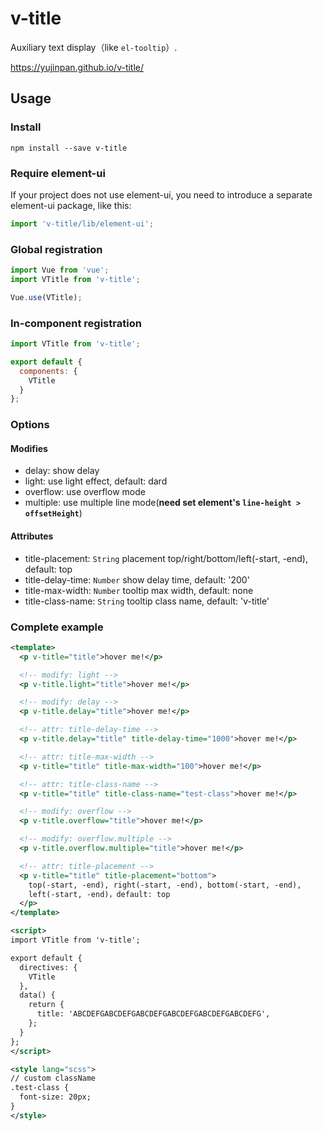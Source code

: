 # v-title

Auxiliary text display（like `el-tooltip`）.

https://yujinpan.github.io/v-title/

## Usage

### Install

```
npm install --save v-title
```

### Require element-ui

If your project does not use element-ui,
you need to introduce a separate element-ui package, like this:

```js
import 'v-title/lib/element-ui';
```

### Global registration

```js
import Vue from 'vue';
import VTitle from 'v-title';

Vue.use(VTitle);
```

### In-component registration

```js
import VTitle from 'v-title';

export default {
  components: {
    VTitle
  }
};
```

### Options

#### Modifies

- delay: show delay
- light: use light effect, default: dard
- overflow: use overflow mode
- multiple: use multiple line mode(**need set element's `line-height > offsetHeight`**)

#### Attributes

- title-placement: `String` placement top/right/bottom/left(-start, -end), default: top
- title-delay-time: `Number` show delay time, default: '200'
- title-max-width: `Number` tooltip max width, default: none
- title-class-name: `String` tooltip class name, default: 'v-title'

### Complete example

```xml
<template>
  <p v-title="title">hover me!</p>

  <!-- modify: light -->
  <p v-title.light="title">hover me!</p>

  <!-- modify: delay -->
  <p v-title.delay="title">hover me!</p>

  <!-- attr: title-delay-time -->
  <p v-title.delay="title" title-delay-time="1000">hover me!</p>

  <!-- attr: title-max-width -->
  <p v-title="title" title-max-width="100">hover me!</p>

  <!-- attr: title-class-name -->
  <p v-title="title" title-class-name="test-class">hover me!</p>

  <!-- modify: overflow -->
  <p v-title.overflow="title">hover me!</p>

  <!-- modify: overflow.multiple -->
  <p v-title.overflow.multiple="title">hover me!</p>

  <!-- attr: title-placement -->
  <p v-title="title" title-placement="bottom">
    top(-start, -end), right(-start, -end), bottom(-start, -end),
    left(-start, -end)，default: top
  </p>
</template>

<script>
import VTitle from 'v-title';

export default {
  directives: {
    VTitle
  },
  data() {
    return {
      title: 'ABCDEFGABCDEFGABCDEFGABCDEFGABCDEFGABCDEFG',
    };
  }
};
</script>

<style lang="scss">
// custom className
.test-class {
  font-size: 20px;
}
</style>
```
